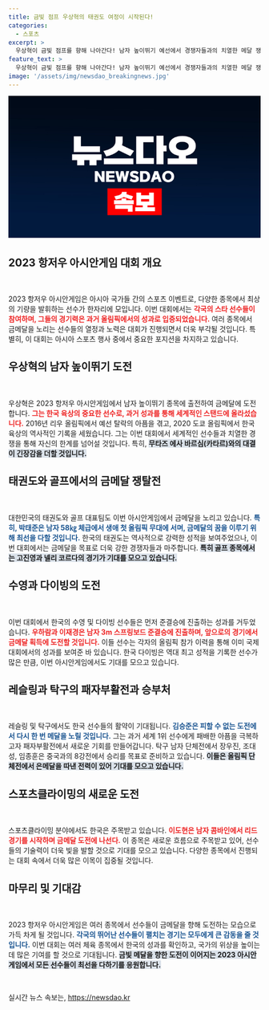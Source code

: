 ```yaml
---
title: 금빛 점프 우상혁의 태권도 여정이 시작된다!
categories:
  - 스포츠
excerpt: >
  우상혁이 금빛 점프를 향해 나아간다! 남자 높이뛰기 예선에서 경쟁자들과의 치열한 메달 쟁탈전이 시작되고, 태권도와 수영, 골프 종목에서도 한국 선수들이 금메달 도전을 펼친다. 클릭하여 자세한 소식을 확인하세요!
feature_text: >
  우상혁이 금빛 점프를 향해 나아간다! 남자 높이뛰기 예선에서 경쟁자들과의 치열한 메달 쟁탈전이 시작되고, 태권도와 수영, 골프 종목에서도 한국 선수들이 금메달 도전을 펼친다. 클릭하여 자세한 소식을 확인하세요!
image: '/assets/img/newsdao_breakingnews.jpg'
---
```


<p><img src="/assets/img/newsdao_breakingnews.jpg" alt="ranknews 속보" /></p>

<h2 data-ke-size="size26">2023 항저우 아시안게임 대회 개요</h2>

<p data-ke-size="size16">&nbsp;</p>

<p>2023 항저우 아시안게임은 아시아 국가들 간의 스포츠 이벤트로, 다양한 종목에서 최상의 기량을 발휘하는 선수가 한자리에 모입니다. 이번 대회에서는 <b><span style="color: #ee2323;">각국의 스타 선수들이 참여하며, 그들의 경기력은 과거 올림픽에서의 성과로 입증되었습니다.</span></b> 여러 종목에서 금메달을 노리는 선수들의 열정과 노력은 대회가 진행되면서 더욱 부각될 것입니다. 특별히, 이 대회는 아시아 스포츠 행사 중에서 중요한 포지션을 차지하고 있습니다. </p>

<h2 data-ke-size="size26">우상혁의 남자 높이뛰기 도전</h2>

<p data-ke-size="size16">&nbsp;</p>

<p>우상혁은 2023 항저우 아시안게임에서 남자 높이뛰기 종목에 출전하여 금메달에 도전합니다. <b><span style="color: #ee2323;">그는 한국 육상의 중요한 선수로, 과거 성과를 통해 세계적인 스탠드에 올라섰습니다.</span></b> 2016년 리우 올림픽에서 예선 탈락의 아픔을 겪고, 2020 도쿄 올림픽에서 한국 육상의 역사적인 기록을 세웠습니다. 그는 이번 대회에서 세계적인 선수들과 치열한 경쟁을 통해 자신의 한계를 넘어설 것입니다. 특히, <b><span style="background-color: #21538527;">무타즈 에사 바르심(카타르)와의 대결이 긴장감을 더할 것입니다.</span></b></p>

<h2 data-ke-size="size26">태권도와 골프에서의 금메달 쟁탈전</h2>

<p data-ke-size="size16">&nbsp;</p>

<p>대한민국의 태권도와 골프 대표팀도 이번 아시안게임에서 금메달을 노리고 있습니다. <b><span style="color: #1a5490;">특히, 박태준은 남자 58㎏ 체급에서 생애 첫 올림픽 무대에 서며, 금메달의 꿈을 이루기 위해 최선을 다할 것입니다.</span></b> 한국의 태권도는 역사적으로 강력한 성적을 보여주었으나, 이번 대회에서는 금메달을 목표로 더욱 강한 경쟁자들과 마주합니다. <b><span style="background-color: #21538527;">특히 골프 종목에서는 고진영과 넬리 코르다의 경기가 기대를 모으고 있습니다.</span></b> </p>

<h2 data-ke-size="size26">수영과 다이빙의 도전</h2>

<p data-ke-size="size16">&nbsp;</p>

<p>이번 대회에서 한국의 수영 및 다이빙 선수들은 먼저 준결승에 진출하는 성과를 거두었습니다. <b><span style="color: #ee2323;">우하람과 이재경은 남자 3m 스프링보드 준결승에 진출하며, 앞으로의 경기에서 금메달 획득에 도전할 것입니다.</span></b> 이들 선수는 각자의 올림픽 참가 이력을 통해 이미 국제 대회에서의 성과를 보여준 바 있습니다. 한국 다이빙은 역대 최고 성적을 기록한 선수가 많은 만큼, 이번 아시안게임에서도 기대를 모으고 있습니다.</p>

<h2 data-ke-size="size26">레슬링과 탁구의 패자부활전과 승부처</h2>

<p data-ke-size="size16">&nbsp;</p>

<p>레슬링 및 탁구에서도 한국 선수들의 활약이 기대됩니다. <b><span style="color: #1a5490;">김승준은 피할 수 없는 도전에서 다시 한 번 메달을 노릴 것입니다.</span></b> 그는 과거 세계 1위 선수에게 패배한 아픔을 극복하고자 패자부활전에서 새로운 기회를 만들어갑니다. 탁구 남자 단체전에서 장우진, 조대성, 임종훈은 중국과의 8강전에서 승리를 목표로 준비하고 있습니다. <b><span style="background-color: #21538527;">이들은 올림픽 단체전에서 은메달을 따낸 전력이 있어 기대를 모으고 있습니다.</span></b></p>

<h2 data-ke-size="size26">스포츠클라이밍의 새로운 도전</h2>

<p data-ke-size="size16">&nbsp;</p>

<p>스포츠클라이밍 분야에서도 한국은 주목받고 있습니다. <b><span style="color: #ee2323;">이도현은 남자 콤바인에서 리드 경기를 시작하며 금메달 도전에 나선다.</span></b> 이 종목은 새로운 흐름으로 주목받고 있어, 선수들의 기술력이 더욱 빛을 발할 것으로 기대를 모으고 있습니다. 다양한 종목에서 진행되는 대회 속에서 더욱 많은 이목이 집중될 것입니다.</p>

<h2 data-ke-size="size26">마무리 및 기대감</h2>

<p data-ke-size="size16">&nbsp;</p>

<p>2023 항저우 아시안게임은 여러 종목에서 선수들이 금메달을 향해 도전하는 모습으로 가득 차게 될 것입니다. <b><span style="color: #1a5490;">각국의 뛰어난 선수들이 펼치는 경기는 모두에게 큰 감동을 줄 것입니다.</span></b> 이번 대회는 여러 체육 종목에서 한국의 성과를 확인하고, 국가의 위상을 높이는 데 많은 기여를 할 것으로 기대됩니다. <b><span style="background-color: #21538527;">금빛 메달을 향한 도전이 이어지는 2023 아시안게임에서 모든 선수들이 최선을 다하기를 응원합니다.</span></b> </p>

<p data-ke-size="size16">&nbsp;</p>
실시간 뉴스 속보는, <a href="https://newsdao.kr" rel="dofollow">https://newsdao.kr</a>


